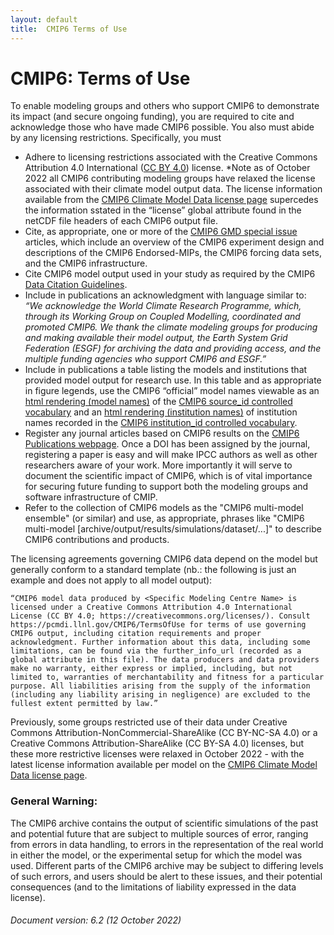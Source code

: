 ```yaml
---
layout: default
title:  CMIP6 Terms of Use
---
```


# CMIP6: Terms of Use

To enable modeling groups and others who support CMIP6 to demonstrate its impact (and secure ongoing funding), you are required to cite and acknowledge those who have made CMIP6 possible. You also must abide by any licensing restrictions. Specifically, you must

* Adhere to licensing restrictions associated with the Creative Commons Attribution 4.0 International ([CC BY 4.0]) license. *Note as of October 2022 all CMIP6 contributing modeling groups have relaxed the license associated with their climate model output data. The license information available from the [CMIP6 Climate Model Data license page] supercedes the information sstated in the “license” global attribute found in the netCDF file headers of each CMIP6 output file.
* Cite, as appropriate, one or more of the [CMIP6 GMD special issue] articles, which include an overview of the CMIP6 experiment design and descriptions of the CMIP6 Endorsed-MIPs, the CMIP6 forcing data sets, and the CMIP6 infrastructure.
* Cite CMIP6 model output used in your study as required by the CMIP6 [Data Citation Guidelines].
* Include in publications an acknowledgment with language similar to: *“We acknowledge the World Climate Research Programme, which, through its Working Group on Coupled Modelling, coordinated and promoted CMIP6. We thank the climate modeling groups for producing and making available their model output, the Earth System Grid Federation (ESGF) for archiving the data and providing access, and the multiple funding agencies who support CMIP6 and ESGF.”*
* Include in publications a table listing the models and institutions that provided model output for research use. In this table and as appropriate in figure legends, use the CMIP6 “official” model names viewable as an [html rendering (model names)] of the [CMIP6 source_id controlled vocabulary] and an [html rendering (institution names)] of institution names recorded in the [CMIP6 institution_id controlled vocabulary].
* Register any journal articles based on CMIP6 results on the [CMIP6 Publications webpage]. Once a DOI has been assigned by the journal, registering a paper is easy and will make IPCC authors as well as other researchers aware of your work. More importantly it will serve to document the scientific impact of CMIP6, which is of vital importance for securing future funding to support both the modeling groups and software infrastructure of CMIP.
* Refer to the collection of CMIP6 models as the "CMIP6 multi-model ensemble" (or similar) and use, as appropriate, phrases like "CMIP6 multi-model [archive/output/results/simulations/dataset/...]" to describe CMIP6 contributions and products.

The licensing agreements governing CMIP6 data depend on the model but generally conform to a standard template (nb.: the following is just an example and does not apply to all model output):

```
“CMIP6 model data produced by <Specific Modeling Centre Name> is licensed under a Creative Commons Attribution 4.0 International License (CC BY 4.0; https://creativecommons.org/licenses/). Consult https://pcmdi.llnl.gov/CMIP6/TermsOfUse for terms of use governing CMIP6 output, including citation requirements and proper acknowledgment. Further information about this data, including some limitations, can be found via the further_info_url (recorded as a global attribute in this file). The data producers and data providers make no warranty, either express or implied, including, but not limited to, warranties of merchantability and fitness for a particular purpose. All liabilities arising from the supply of the information (including any liability arising in negligence) are excluded to the fullest extent permitted by law.”
```

Previously, some groups restricted use of their data under Creative Commons Attribution-NonCommercial-ShareAlike (CC BY-NC-SA 4.0) or a Creative Commons Attribution-ShareAlike (CC BY-SA 4.0) licenses, but these more restrictive licenses were relaxed in October 2022 - with the latest license information available per model on the [CMIP6 Climate Model Data license page].

### General Warning:

The CMIP6 archive contains the output of scientific simulations of the past and potential future that are subject to multiple sources of error, ranging from errors in data handling, to errors in the representation of the real world in either the model, or the experimental setup for which the model was used. Different parts of the CMIP6 archive may be subject to differing levels of such errors, and users should be alert to these issues, and their potential consequences (and to the limitations of liability expressed in the data license).

###### Document version: 6.2 (12 October 2022)

[CC BY 4.0]: https://creativecommons.org/licenses/by/4.0/
[CMIP6 Climate Model Data license page]: https://wcrp-cmip.github.io/CMIP6_CVs/docs/CMIP6_source_id_licenses.html
[CMIP6 GMD special issue]: http://www.geosci-model-dev.net/special_issue590.html
[Data Citation Guidelines]: http://bit.ly/2gBCuqM
[html rendering (model names)]: https://wcrp-cmip.github.io/CMIP6_CVs/docs/CMIP6_source_id.html
[CMIP6 source_id controlled vocabulary]: https://github.com/WCRP-CMIP/CMIP6_CVs/blob/master/CMIP6_source_id.json
[html rendering (institution names)]: https://wcrp-cmip.github.io/CMIP6_CVs/docs/CMIP6_institution_id.html
[CMIP6 institution_id controlled vocabulary]: https://github.com/WCRP-CMIP/CMIP6_CVs/blob/master/CMIP6_institution_id.json
[CMIP6 Publications webpage]: https://cmip-publications.llnl.gov/view/CMIP6/